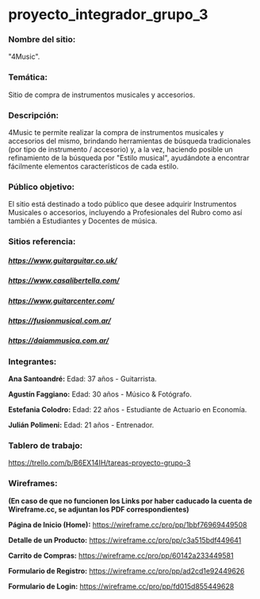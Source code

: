 # proyecto_integrador_grupo_3
### Nombre del sitio:
 "4Music".
### Temática:
Sitio de compra de instrumentos musicales y accesorios. 
### Descripción:
4Music te permite realizar la compra de instrumentos musicales y accesorios del mismo, brindando herramientas de búsqueda tradicionales (por tipo de instrumento / accesorio) y, a la vez, haciendo posible un refinamiento de la búsqueda por "Estilo musical", ayudándote a encontrar fácilmente elementos característicos de cada estilo.
### Público objetivo:
El sitio está destinado a todo público que desee adquirir Instrumentos Musicales o accesorios, incluyendo a Profesionales del Rubro como así también a Estudiantes y Docentes de música. 

### Sitios  referencia:
##### https://www.guitarguitar.co.uk/
##### https://www.casalibertella.com/
##### https://www.guitarcenter.com/
##### https://fusionmusical.com.ar/
##### https://daiammusica.com.ar/


### Integrantes:
**Ana Santoandré:**
Edad: 37 años - Guitarrista.

**Agustín Faggiano:** 
Edad: 30 años - Músico & Fotógrafo.

**Estefania Colodro:**
Edad: 22 años - Estudiante de Actuario en Economía.

**Julián Polimeni:** 
Edad: 21 años - Entrenador.


### Tablero de trabajo:
https://trello.com/b/B6EX14IH/tareas-proyecto-grupo-3

### Wireframes: 
**(En caso de que no funcionen los Links por haber caducado la cuenta de Wireframe.cc, se adjuntan los PDF correspondientes)**

**Página de Inicio (Home):**
https://wireframe.cc/pro/pp/1bbf76969449508

**Detalle de un Producto:**
https://wireframe.cc/pro/pp/c3a515bdf449641

**Carrito de Compras:**
https://wireframe.cc/pro/pp/60142a233449581

**Formulario de Registro:**
https://wireframe.cc/pro/pp/ad2cd1e92449626

**Formulario de Login:**
https://wireframe.cc/pro/pp/fd015d855449628

